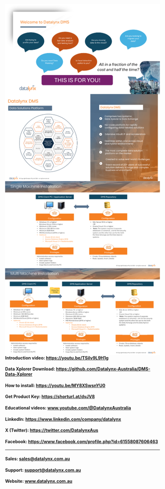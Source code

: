 <img src="https://github.com/Datalynx-Australia/DMS-Data-Xplorer/blob/main/IntroPg1.png"
     alt="Datalynx PG1"
     style="float: left; margin-right: 10px;" />

________________________________________     


<img src="https://github.com/Datalynx-Australia/DMS-Data-Xplorer/blob/main/IntroPg2.png"
     alt="Datalynx PG2"
     style="float: left; margin-right: 10px;" />

________________________________________     


<img src="https://github.com/Datalynx-Australia/DMS-Data-Xplorer/blob/main/IntroPg3.png"
     alt="Datalynx PG3"
     style="float: left; margin-right: 10px;" />

________________________________________     


<img src="https://github.com/Datalynx-Australia/DMS-Data-Xplorer/blob/main/IntroPg4.png"
     alt="Datalynx PG4"
     style="float: left; margin-right: 10px;" />

________________________________________

#### Introduction video: https://youtu.be/TSilv9L9H1g

#### Data Xplorer Download: https://github.com/Datalynx-Australia/DMS-Data-Xplorer

#### How to install: https://youtu.be/MY8XSwsnYU0

#### Get Product Key: https://shorturl.at/dvJV8

#### Educational videos: www.youtube.com/@DatalynxAustralia

#### LinkedIn: https://www.linkedin.com/company/datalynx  

#### X (Twitter): https://twitter.com/DatalynxAus

#### Facebook: https://www.facebook.com/profile.php?id=61558087606463

________________________________________

#### Sales:   sales@datalynx.com.au     
#### Support: support@datalynx.com.au     
#### Website: www.datalynx.com.au
